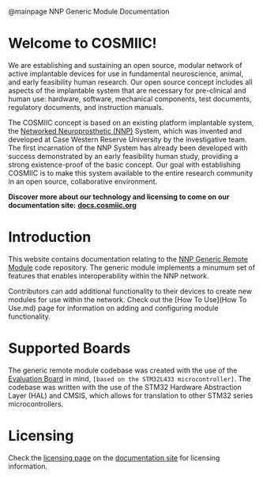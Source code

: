 @mainpage NNP Generic Module Documentation

# Welcome to COSMIIC!

We are establishing and sustaining an open source, modular network of active implantable devices for use in fundamental neuroscience, animal, and early feasibility human research. Our open source concept includes all aspects of the implantable system that are necessary for pre-clinical and human use: hardware, software, mechanical components, test documents, regulatory documents, and instruction manuals.

The COSMIIC concept is based on an existing platform implantable system, the [Networked Neuroprosthetic (NNP)](https://fescenter.org/research/technology-programs/networked-neuroprosthetic-nnp-system/) System, which was invented and developed at Case Western Reserve University by the investigative team. The first incarnation of the NNP System has already been developed with success demonstrated by an early feasibility human study, providing a strong existence-proof of the basic concept. Our goal with establishing COSMIIC is to make this system available to the entire research community in an open source, collaborative environment.

**Discover more about our technology and licensing to come on our documentation site:** **[docs.cosmiic.org](https://docs.cosmiic.org)**

# Introduction
This website contains documentation relating to the [NNP Generic Remote Module](https://github.com) code repository. The generic module implements a minumum set of features that enables interoperability within the NNP network.

Contributors can add additional functionality to their devices to create new modules for use within the network. Check out the [How To Use](How To Use.md) page for information on adding and configuring module functionality.

# Supported Boards
The generic remote module codebase was created with the use of the [Evaluation Board](https://docs.cosmiic.org/Getting-Started/Eval-Board) in mind, ```[based on the STM32L433 microcontroller]```. The codebase was written with the use of the STM32 Hardware Abstraction Layer (HAL) and CMSIS, which allows for translation to other STM32 series microcontrollers.

# Licensing
Check the [licensing page](https://docs.cosmiic.org/Community/Licensing) on the [documentation site](https://docs.cosmiic.org) for licensing information.